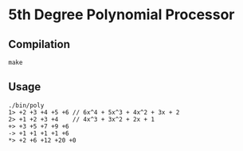 5th Degree Polynomial Processor
===============================

## Compilation

    make

## Usage

    ./bin/poly
    1> +2 +3 +4 +5 +6 // 6x^4 + 5x^3 + 4x^2 + 3x + 2
    2> +1 +2 +3 +4    // 4x^3 + 3x^2 + 2x + 1
    +> +3 +5 +7 +9 +6
    -> +1 +1 +1 +1 +6
    *> +2 +6 +12 +20 +0
